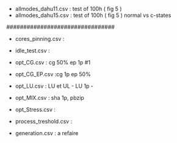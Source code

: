 - allmodes_dahu11.csv : test of 100h ( fig 5 )
- allmodes_dahu15.csv : test of 100h ( fig 5 )
normal vs c-states 

################################
- cores_pinning.csv : 

- idle_test.csv :

- opt_CG.csv : cg 50% ep 1p  #1
- opt_CG_EP.csv :cg 1p ep 50%
- opt_LU.csv : LU et UL  - LU 1p - 
- opt_MIX.csv : sha 1p, pbzip  
- opt_Stress.csv :

- process_treshold.csv :

- generation.csv : a refaire 